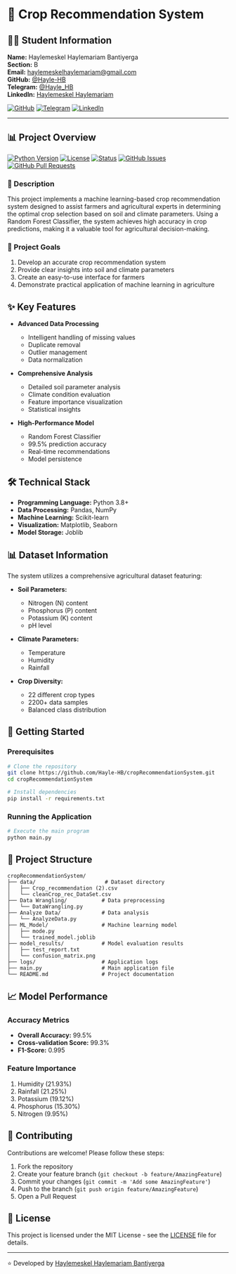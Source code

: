 # 🌱 Crop Recommendation System

## 👨‍🎓 Student Information

**Name:** Haylemeskel Haylemariam Bantiyerga  
**Section:** B  
**Email:** [haylemeskelhaylemariam@gmail.com](mailto:haylemeskelhaylemariam@gmail.com)  
**GitHub:** [@Hayle-HB](https://github.com/Hayle-HB)  
**Telegram:** [@Hayle_HB](https://t.me/Hayle_HB)  
**LinkedIn:** [Haylemeskel Haylemariam](https://www.linkedin.com/in/haylemeskel-haylemariam-b9212b298/)

[![GitHub](https://img.shields.io/badge/GitHub-100000?style=for-the-badge&logo=github&logoColor=white)](https://github.com/Hayle-HB)
[![Telegram](https://img.shields.io/badge/Telegram-2CA5E0?style=for-the-badge&logo=telegram&logoColor=white)](https://t.me/Hayle_HB)
[![LinkedIn](https://img.shields.io/badge/LinkedIn-0077B5?style=for-the-badge&logo=linkedin&logoColor=white)](https://www.linkedin.com/in/haylemeskel-haylemariam-b9212b298/)

---

## 📊 Project Overview

[![Python Version](https://img.shields.io/badge/python-3.8%2B-blue)](https://www.python.org/downloads/)
[![License](https://img.shields.io/badge/license-MIT-green)](https://opensource.org/licenses/MIT)
[![Status](https://img.shields.io/badge/status-active-success.svg)]()
[![GitHub Issues](https://img.shields.io/github/issues/Hayle-HB/cropRecommendationSystem)](https://github.com/Hayle-HB/cropRecommendationSystem/issues)
[![GitHub Pull Requests](https://img.shields.io/badge/PRs-welcome-brightgreen.svg)](https://github.com/Hayle-HB/cropRecommendationSystem/pulls)

### 📝 Description

This project implements a machine learning-based crop recommendation system designed to assist farmers and agricultural experts in determining the optimal crop selection based on soil and climate parameters. Using a Random Forest Classifier, the system achieves high accuracy in crop predictions, making it a valuable tool for agricultural decision-making.

### 🎯 Project Goals

1. Develop an accurate crop recommendation system
2. Provide clear insights into soil and climate parameters
3. Create an easy-to-use interface for farmers
4. Demonstrate practical application of machine learning in agriculture

## ✨ Key Features

- **Advanced Data Processing**

  - Intelligent handling of missing values
  - Duplicate removal
  - Outlier management
  - Data normalization

- **Comprehensive Analysis**

  - Detailed soil parameter analysis
  - Climate condition evaluation
  - Feature importance visualization
  - Statistical insights

- **High-Performance Model**
  - Random Forest Classifier
  - 99.5% prediction accuracy
  - Real-time recommendations
  - Model persistence

## 🛠️ Technical Stack

- **Programming Language:** Python 3.8+
- **Data Processing:** Pandas, NumPy
- **Machine Learning:** Scikit-learn
- **Visualization:** Matplotlib, Seaborn
- **Model Storage:** Joblib

## 📊 Dataset Information

The system utilizes a comprehensive agricultural dataset featuring:

- **Soil Parameters:**

  - Nitrogen (N) content
  - Phosphorus (P) content
  - Potassium (K) content
  - pH level

- **Climate Parameters:**

  - Temperature
  - Humidity
  - Rainfall

- **Crop Diversity:**
  - 22 different crop types
  - 2200+ data samples
  - Balanced class distribution

## 🚀 Getting Started

### Prerequisites

```bash
# Clone the repository
git clone https://github.com/Hayle-HB/cropRecommendationSystem.git
cd cropRecommendationSystem

# Install dependencies
pip install -r requirements.txt
```

### Running the Application

```bash
# Execute the main program
python main.py
```

## 📁 Project Structure

```
cropRecommendationSystem/
├── data/                      # Dataset directory
│   ├── Crop_recommendation (2).csv
│   └── cleanCrop_rec_DataSet.csv
├── Data Wrangling/           # Data preprocessing
│   └── DataWrangling.py
├── Analyze Data/             # Data analysis
│   └── AnalyzeData.py
├── ML_Model/                 # Machine learning model
│   ├── mode.py
│   └── trained_model.joblib
├── model_results/            # Model evaluation results
│   ├── test_report.txt
│   └── confusion_matrix.png
├── logs/                     # Application logs
├── main.py                   # Main application file
└── README.md                 # Project documentation
```

## 📈 Model Performance

### Accuracy Metrics

- **Overall Accuracy:** 99.5%
- **Cross-validation Score:** 99.3%
- **F1-Score:** 0.995

### Feature Importance

1. Humidity (21.93%)
2. Rainfall (21.25%)
3. Potassium (19.12%)
4. Phosphorus (15.30%)
5. Nitrogen (9.95%)

## 🤝 Contributing

Contributions are welcome! Please follow these steps:

1. Fork the repository
2. Create your feature branch (`git checkout -b feature/AmazingFeature`)
3. Commit your changes (`git commit -m 'Add some AmazingFeature'`)
4. Push to the branch (`git push origin feature/AmazingFeature`)
5. Open a Pull Request

## 📄 License

This project is licensed under the MIT License - see the [LICENSE](LICENSE) file for details.


---

⭐️ Developed by [Haylemeskel Haylemariam Bantiyerga](https://github.com/Hayle-HB)

